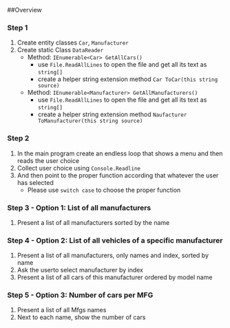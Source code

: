 ##Overview
### Step 1
1. Create entity classes `Car`, `Manufacturer`
2. Create static Class `DataReader` 
    - Method: `IEnumerable<Car> GetAllCars()`
        * use `File.ReadAllLines` to open the file and get all its text as `string[]`
        * create a helper string extension method `Car ToCar(this string source)`
    - Method: `IEnumerable<Manufacturer> GetAllManufacturers()`
        * use `File.ReadAllLines` to open the file and get all its text as `string[]`
        * create a helper string extension method `Naufacturer ToManufacturer(this string source)`
### Step 2
1. In the main program create an endless loop that shows a menu and then reads the user choice
2. Collect user choice using `Console.Readline`
3. And then point to the proper function according that whatever the user has selected
    - Please use `switch case` to choose the proper function

### Step 3 - Option 1: List of all manufacturers
1. Present a list of all manufacturers sorted by the name

### Step 4 - Option 2: List of all vehicles of a specific manufacturer
1. Present a list of all manufacturers, only names and index, sorted by name
2. Ask the userto select manufacturer by index
3. Present a list of all cars of this manufacturer ordered by model name

### Step 5 - Option 3: Number of cars per MFG
1. Present a list of all Mfgs names
2. Next to each name, show the number of cars




